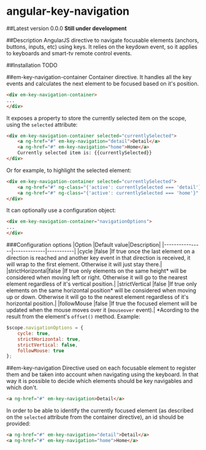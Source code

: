 angular-key-navigation
======================
##Latest version
0.0.0
**Still under development**

##Description
AngularJS directive to navigate focusable elements (anchors, buttons, inputs, etc) using keys.
It relies on the keydown event, so it applies to keyboards and smart-tv remote control events.

##Installation
TODO

##em-key-navigation-container
Container directive. It handles all the key events and calculates the next element to be focused based on it's position.
```HTML
<div em-key-navigation-container>
...
</div>
```
It exposes a property to store the currently selected item on the scope, using the `selected` attribute:
```HTML
<div em-key-navigation-container selected="currentlySelected">
	<a ng-href="#" em-key-navigation="detail">Detail</a>
	<a ng-href="#" em-key-navigation="home">Home</a>
	Currently selected item is: {{currentlySelected}}
</div>
```
Or for example, to highlight the selected element:
```HTML
<div em-key-navigation-container selected="currentlySelected">
	<a ng-href="#" ng-class="{'active': currentlySelected === 'detail'}" em-key-navigation="detail">Detail</a>
	<a ng-href="#" ng-class="{'active': currentlySelected === 'home'}" em-key-navigation="home">Home</a>
</div>
```
It can optionally use a configuration object:
```HTML
<div em-key-navigation-container="navigationOptions">
...
</div>
```

###Configuration options
|Option          |Default value|Description|
|----------------|-------------|-----------|
|cycle           |false        |If true once the last element on a direction is reached and another key event in that direction is received, it will wrap to the first element. Otherwise it will just stay there.|
|strictHorizontal|false        |If true only elements on the same height* will be considered when moving left or right. Otherwise it will go to the nearest element regardless of it's vertical position.|
|strictVertical  |false        |If true only elements on the same horizontal position* will be considered when moving up or down. Otherwise it will go to the nearest element regardless of it's horizontal position.|
|followMouse     |false        |If true the focused element will be updated when the mouse moves over it (`mouseover` event).|
*Acording to the result from the element's `offset()` method.
Example:
```JavaScript
$scope.navigationOptions = {
	cycle: true,
	strictHorizontal: true,
	strictVertical: false,
	followMouse: true
};
```
##em-key-navigation
Directive used on each focusable element to register them and be taken into account when navigating using the keyboard. In that way it is possible to decide which elements should be key navigables and which don't.
```HTML
<a ng-href="#" em-key-navigation>Detail</a>
```
In order to be able to identify the currently focused element (as described on the `selected` attribute from the container directive), an id should be provided:
```HTML
<a ng-href="#" em-key-navigation="detail">Detail</a>
<a ng-href="#" em-key-navigation="home">Home</a>
```
